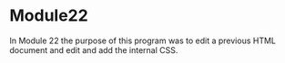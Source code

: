 # Module22
In Module 22 the purpose of this program was to edit a previous HTML document and edit and add the internal CSS.
